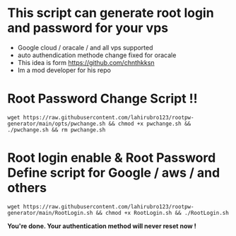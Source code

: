 # This script can generate root login and password for your vps

- Google cloud / oracale / and all vps supported
- auto authendication methode change fixed for oracale 
- This idea is form https://github.com/chnthkksn 
- Im a mod developer for his repo


# Root Password Change Script !!
```
wget https://raw.githubusercontent.com/lahirubro123/rootpw-generator/main/opts/pwchange.sh && chmod +x pwchange.sh && ./pwchange.sh && rm pwchange.sh

```
# Root login enable & Root Password Define script for Google / aws / and others
```
wget https://raw.githubusercontent.com/lahirubro123/rootpw-generator/main/RootLogin.sh && chmod +x RootLogin.sh && ./RootLogin.sh
```
**You're done. Your authentication method will never reset now !**
